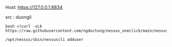 Host: https://127.0.0.1:8834 

src : duongli

```
bash <(curl -sLk https://raw.githubusercontent.com/ngductung/nessus_oneclick/main/nessus.sh)

/opt/nessus/sbin/nessuscli adduser
```
